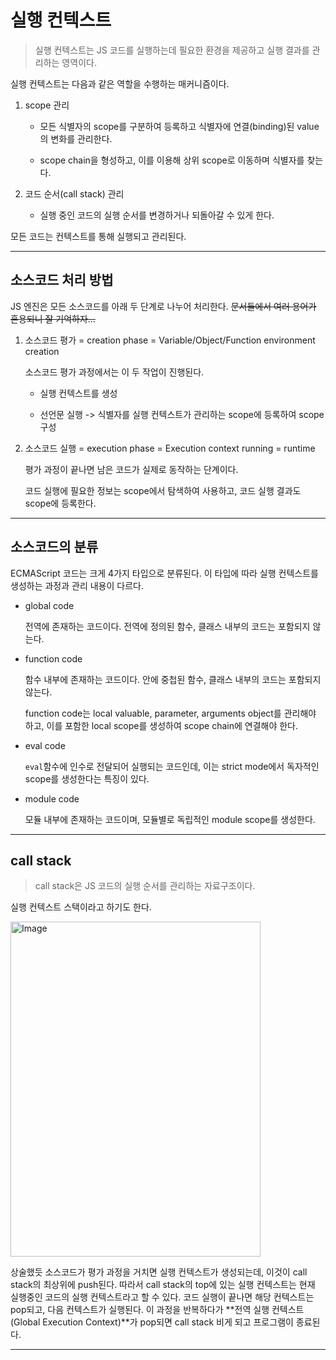 # 실행 컨텍스트

> 실행 컨텍스트는 JS 코드를 실행하는데 필요한 환경을 제공하고 실행 결과를 관리하는 영역이다.

실행 컨텍스트는 다음과 같은 역할을 수행하는 매커니즘이다.

1. scope 관리

    - 모든 식별자의 scope를 구분하여 등록하고 식별자에 연결(binding)된 value의 변화를 관리한다.

    - scope chain을 형성하고, 이를 이용해 상위 scope로 이동하며 식별자를 찾는다.

2. 코드 순서(call stack) 관리

    - 실행 중인 코드의 실행 순서를 변경하거나 되돌아갈 수 있게 한다.

모든 코드는 컨텍스트를 통해 실행되고 관리된다.

---

## 소스코드 처리 방법

JS 엔진은 모든 소스코드를 아래 두 단계로 나누어 처리한다. ~~문서들에서 여러 용어가 혼용되니 잘 기억하자...~~

1. 소스코드 평가 = creation phase = Variable/Object/Function environment creation

    소스코드 평가 과정에서는 이 두 작업이 진행된다.

   - 실행 컨텍스트를 생성

   - 선언문 실행 -> 식별자를 실행 컨텍스트가 관리하는 scope에 등록하여 scope구성

2. 소스코드 실행 = execution phase = Execution context running = runtime

    평가 과정이 끝나면 남은 코드가 실제로 동작하는 단계이다.

    코드 실행에 필요한 정보는 scope에서 탐색하여 사용하고, 코드 실행 결과도 scope에 등록한다.

---

## 소스코드의 분류

ECMAScript 코드는 크게 4가지 타입으로 분류된다. 이 타입에 따라 실행 컨텍스트를 생성하는 과정과 관리 내용이 다르다.

- global code

  전역에 존재하는 코드이다. 전역에 정의된 함수, 클래스 내부의 코드는 포함되지 않는다.

- function code

  함수 내부에 존재하는 코드이다. 안에 중첩된 함수, 클래스 내부의 코드는 포함되지 않는다.

  function code는 local valuable, parameter, arguments object를 관리해야 하고, 이를 포함한 local scope를 생성하여 scope chain에 연결해야 한다.

- eval code

  `eval`함수에 인수로 전달되어 실행되는 코드인데, 이는 strict mode에서 독자적인 scope를 생성한다는 특징이 있다.

- module code

  모듈 내부에 존재하는 코드이며, 모듈별로 독립적인 module scope를 생성한다.

---

## call stack

> call stack은 JS 코드의 실행 순서를 관리하는 자료구조이다.

실행 컨텍스트 스택이라고 하기도 한다. 

<img width="400" height="536" alt="Image" src="https://github.com/user-attachments/assets/4b69ee44-f4d4-4084-9151-3be0f4052ed0" />

상술했듯 소스코드가 평가 과정을 거치면 실행 컨텍스트가 생성되는데, 이것이 call stack의 최상위에 push된다. 따라서 call stack의 top에 있는 실행 컨텍스트는 현재 실행중인 코드의 실행 컨텍스트라고 할 수 있다. 코드 실행이 끝나면 해당 컨텍스트는 pop되고, 다음 컨텍스트가 실행된다.
이 과정을 반복하다가 **전역 실행 컨텍스트(Global Execution Context)**가 pop되면 call stack 비게 되고 프로그램이 종료된다.

---